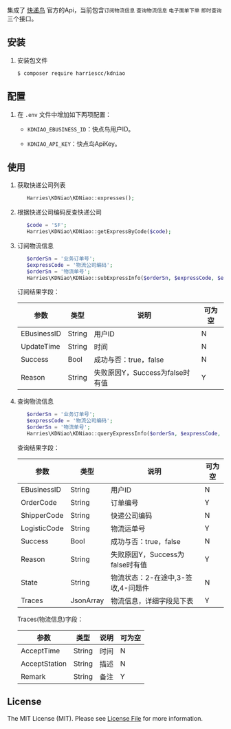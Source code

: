 集成了 [快递鸟](http://www.kdniao.com) 官方的Api，当前包含`订阅物流信息`  `查询物流信息` `电子面单下单` `即时查询` 三个接口。

## 安装

 1. 安装包文件

	``` bash
	$ composer require harriescc/kdniao
	```

## 配置

1. 在 `.env` 文件中增加如下两项配置：

	- `KDNIAO_EBUSINESS_ID`：快点鸟用户ID。

	- `KDNIAO_API_KEY`：快点鸟ApiKey。

## 使用

1. 获取快递公司列表

    ```php
       Harries\KDNiao\KDNiao::expresses();
    ```

2. 根据快递公司编码反查快递公司

    ```php
       $code = 'SF';
       Harries\KDNiao\KDNiao::getExpressByCode($code);
    ```

3. 订阅物流信息
    
    ```php
       $orderSn = '业务订单号';
       $expressCode = '物流公司编码';
       $orderSn = '物流单号';
       Harries\KDNiao\KDNiao::subExpressInfo($orderSn, $expressCode, $expressSn);
    ```
    
    订阅结果字段：
    
    | 参数  | 类型  | 说明  | 可为空  |
    | ------------ | ------------ | ------------ | ------------ |
    | EBusinessID | String | 用户ID | N |
    | UpdateTime | String | 时间 | N |
    | Success | Bool | 成功与否：true，false | N |
    | Reason | String | 失败原因Y，Success为false时有值 | Y |
    
4. 查询物流信息
    
    ```php
       $orderSn = '业务订单号';
       $expressCode = '物流公司编码';
       $orderSn = '物流单号';
       Harries\KDNiao\KDNiao::queryExpressInfo($orderSn, $expressCode, $expressSn);
    ```
    
    查询结果字段：
    
    | 参数  | 类型  | 说明  | 可为空  |
    | ------------ | ------------ | ------------ | ------------ |
    | EBusinessID | String | 用户ID | N |
    | OrderCode | String | 订单编号 | Y |
    | ShipperCode | String | 快递公司编码 | N |
    | LogisticCode | String | 物流运单号 | Y |
    | Success | Bool | 成功与否：true，false | N |
    | Reason | String | 失败原因Y，Success为false时有值 | Y |
    | State | String | 物流状态：2-在途中,3-签收,4-问题件 | N |
    | Traces | JsonArray | 物流信息，详细字段见下表 | Y |

    Traces(物流信息)字段：
    
    | 参数  | 类型  | 说明  | 可为空  |
    | ------------ | ------------ | ------------ | ------------ |
    | AcceptTime | String | 时间 | N |
    | AcceptStation | String | 描述 | N |
    | Remark | String | 备注 | Y |

## License

The MIT License (MIT). Please see [License File](LICENSE.md) for more information.
